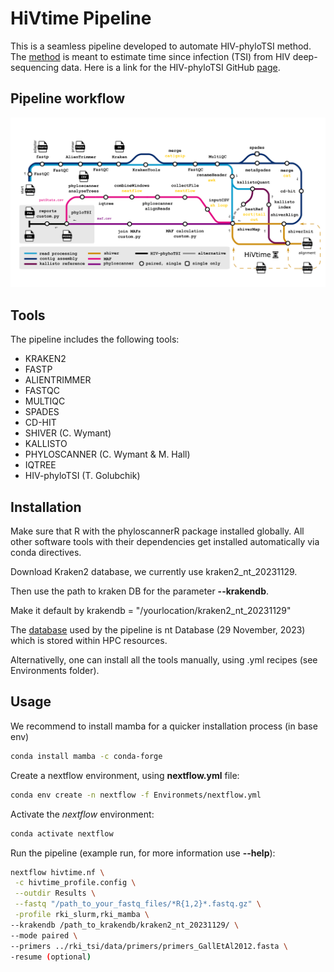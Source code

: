 # HiVtime Pipeline
This is a seamless pipeline developed to automate HIV-phyloTSI method. The [method](https://www.medrxiv.org/content/10.1101/2022.05.15.22275117v1) is meant to estimate time since infection (TSI) from HIV deep-sequencing data. Here is a link for the HIV-phyloTSI GitHub [page](https://github.com/BDI-pathogens/HIV-phyloTSI/tree/main).

## Pipeline workflow
![Plot](/images/HIVtime.png)

## Tools
The pipeline includes the following tools:
- KRAKEN2
- FASTP
- ALIENTRIMMER
- FASTQC
- MULTIQC
- SPADES
- CD-HIT
- SHIVER (C. Wymant)
- KALLISTO
- PHYLOSCANNER (C. Wymant & M. Hall)
- IQTREE
- HIV-phyloTSI (T. Golubchik)

## Installation
Make sure that R with the phyloscannerR package installed globally. All other software tools with their dependencies get installed automatically via conda directives. 

Download Kraken2 database, we currently use kraken2_nt_20231129.

Then use the path to kraken DB for the parameter **--krakendb**.

Make it default by krakendb = "/yourlocation/kraken2_nt_20231129"

The [database](https://benlangmead.github.io/aws-indexes/k2) used by the pipeline is nt Database (29 November, 2023) which is stored within HPC resources. 

Alternativelly, one can install all the tools manually, using .yml recipes (see Environments folder).

## Usage

We recommend to install mamba for a quicker installation process (in base env)

```sh
conda install mamba -c conda-forge
```

Create a nextflow environment, using **nextflow.yml** file:

```sh
conda env create -n nextflow -f Environmets/nextflow.yml
```

Activate the *nextflow* environment:
```sh
conda activate nextflow
```

Run the pipeline (example run, for more information use **--help**): 

```sh
nextflow hivtime.nf \
 -c hivtime_profile.config \
 --outdir Results \
 --fastq "/path_to_your_fastq_files/*R{1,2}*.fastq.gz" \
 -profile rki_slurm,rki_mamba \
--krakendb /path_to_krakendb/kraken2_nt_20231129/ \
--mode paired \
--primers ../rki_tsi/data/primers/primers_GallEtAl2012.fasta \
-resume (optional)
```
